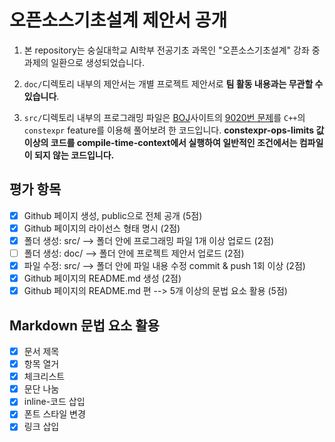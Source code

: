 오픈소스기초설계 제안서 공개
==========================

1. 본 repository는 숭실대학교 AI학부 전공기초 과목인 "오픈소스기초설계" 강좌 중 과제의 일환으로 생성되었습니다.

1. `doc/`디렉토리 내부의 제안서는 개별 프로젝트 제안서로 **팀 활동 내용과는 무관할 수 있습니다**.

1. `src/`디렉토리 내부의 프로그래밍 파일은 [BOJ](https://acmicpc.net/)사이트의 [9020번 문제](https://www.acmicpc.net/problem/9020)를 `C++`의 `constexpr` feature를 이용해 풀어보려 한 코드입니다.
  **constexpr-ops-limits 값 이상의 코드를 compile-time-context에서 실행하여 일반적인 조건에서는 컴파일이 되지 않는 코드입니다.**

## 평가 항목

- [x] Github 페이지 생성, public으로 전체 공개 (5점)
- [x] Github 페이지의 라이선스 형태 명시 (2점)
- [x] 폴더 생성: src/  --> 폴더 안에 프로그래밍 파일 1개 이상 업로드 (2점)
- [ ] 폴더 생성: doc/ --> 폴더 안에 프로젝트 제안서 업로드 (2점) 
- [x] 파일 수정: src/ --> 폴더 안에 파일 내용 수정 commit & push 1회 이상 (2점)
- [x] Github 페이지의 README.md 생성 (2점)
- [x] Github 페이지의 README.md 편 --> 5개 이상의 문법 요소 활용 (5점)

## Markdown 문법 요소 활용
- [x] 문서 제목
- [x] 항목 열거
- [x] 체크리스트
- [x] 문단 나눔
- [x] inline-코드 삽입
- [x] 폰트 스타일 변경
- [x] 링크 삽입